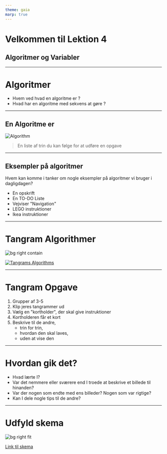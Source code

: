 ```yaml
---
theme: gaia
marp: true
---
```


# Velkommen til Lektion 4

## Algoritmer og Variabler

---

# Algoritmer

* Hvem ved hvad en algoritme er ?
* Hvad har en algoritme med sekvens at gøre ?

---

## En Algoritme er

![Algorithm](https://code.org/curriculum/course4/1/vocab.png)

> En liste af trin du kan følge for at udføre en opgave

---

## Eksempler på algoritmer

Hvem kan komme i tanker om nogle eksempler på algoritmer vi bruger i dagligdagen?

* En opskrift
* En TO-DO Liste
* Vejviser "Navigation"
* LEGO instruktioner
* Ikea instruktioner

---

# Tangram Algorithmer

![bg right contain](https://upload.wikimedia.org/wikipedia/commons/thumb/c/cb/Tangram_set_00.jpg/600px-Tangram_set_00.jpg)

[![Tangrams Algorithms](https://img.youtube.com/vi/xZlKyTwQZv8/0.jpg)](https://youtu.be/xZlKyTwQZv8)

---

# Tangram Opgave

1. Grupper af 3-5
2. Klip jeres tangrammer ud
3. Vælg en "kortholder", der skal give instruktioner
4. Kortholderen får et kort
5. Beskrive til de andre, 
    - trin for trin,
    - hvordan den skal laves,
    - uden at vise den

---

# Hvordan gik det?

* Hvad lærte I?
* Var det nemmere eller sværere end I troede at beskrive et billede til hinanden?
* Var der nogen som endte med ens billeder? Nogen som var rigtige?
* Kan I dele nogle tips til de andre?

---

# Udfyld skema

![bg right fit](https://code.org/curriculum/course4/1/Tangrams.png)

[Link til skema](https://code.org/curriculum/course4/1/Assessment1-Tangrams.pdf)



